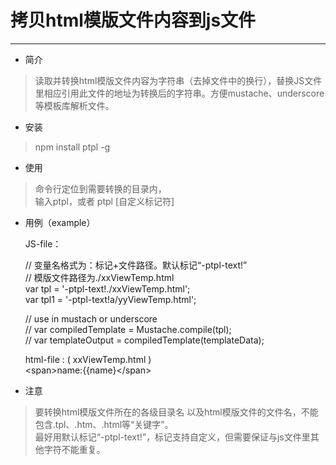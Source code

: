 
# 拷贝html模版文件内容到js文件 #

----------

- 简介
> 读取并转换html模版文件内容为字符串（去掉文件中的换行），替换JS文件里相应引用此文件的地址为转换后的字符串。方便mustache、underscore等模板库解析文件。 
> 

- 安装
> npm install ptpl -g  

- 使用
> 命令行定位到需要转换的目录内，  
> 输入ptpl，或者 ptpl [自定义标记符]

- 用例（example）  

    JS-file：

    // 变量名格式为：标记+文件路径。默认标记“-ptpl-text!”    
    // 模版文件路径为./xxViewTemp.html  
    var tpl = '-ptpl-text!./xxViewTemp.html';  
    var tpl1 = '-ptpl-text!a/yyViewTemp.html'; 
    
    // use in mustach or underscore  
    // var compiledTemplate = Mustache.compile(tpl);  
    // var templateOutput = compiledTemplate(templateData);        


    html-file : ( xxViewTemp.html )      
    &lt;span&gt;name:{{name}&lt;/span&gt;

- 注意
> 要转换html模版文件所在的各级目录名 以及html模版文件的文件名，不能包含.tpl、.htm、.html等“关键字”。   
> 最好用默认标记“-ptpl-text!”，标记支持自定义，但需要保证与js文件里其他字符不能重复。

